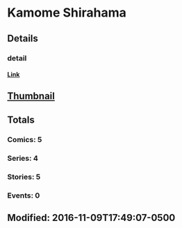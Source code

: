 # Kamome  Shirahama 
## Details
### detail
#### [Link](http://marvel.com/comics/creators/12828/kamome_shirahama?utm_campaign=apiRef&utm_source=225578a89fc76f3d20fbffda5d17a88d)
## [Thumbnail](http://i.annihil.us/u/prod/marvel/i/mg/b/40/image_not_available.jpg)
## Totals
### Comics: 5
### Series: 4
### Stories: 5
### Events: 0
## Modified: 2016-11-09T17:49:07-0500